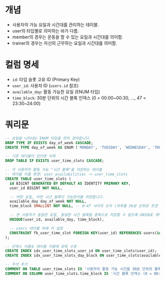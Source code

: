 # 개념
- 사용자의 가능 요일과 시간대를 관리하는 테이블.
- user의 타입별로 의미하는 바가 다름.
- member의 경우는 운동을 할 수 있는 요일과 시간대를 의미함.
- trainer의 경우는 자신의 근무하는 요일과 시간대를 의미함.

# 컬럼 명세
- `id`: 타임 슬롯 고유 ID (Primary Key)
- `user_id`: 사용자 ID (`users.id` 참조)
- `available_day`: 활동 가능한 요일 (ENUM 타입)
- `time_block`: 30분 단위의 시간 블록 인덱스 (0 = 00:00~00:30, ..., 47 = 23:30~24:00)

# 쿼리문
```sql
-- 요일을 나타내는 ENUM 타입을 먼저 정의합니다.
DROP TYPE IF EXISTS day_of_week CASCADE;
CREATE TYPE day_of_week AS ENUM ('MONDAY', 'TUESDAY', 'WEDNESDAY', 'THURSDAY', 'FRIDAY', 'SATURDAY', 'SUNDAY');

-- 기존 테이블이 있다면 삭제
DROP TABLE IF EXISTS user_time_slots CASCADE;

-- 각 사용자의 활동 가능 "시간 블록"을 저장하는 테이블
-- 테이블 이름 변경: user_availabilities -> user_time_slots
CREATE TABLE user_time_slots (
  id BIGINT GENERATED BY DEFAULT AS IDENTITY PRIMARY KEY,
  user_id BIGINT NOT NULL,

  -- 어떤 요일, 어떤 시간 블록이 가능한지를 저장합니다.
  available_day day_of_week NOT NULL,
  time_block SMALLINT NOT NULL, -- 0~47 사이의 숫자 (하루를 30분 단위로 쪼갠 48개 블록)

  -- 한 사용자가 동일한 요일, 동일한 시간 블록을 중복으로 저장할 수 없도록 UNIQUE 제약 조건 설정
  UNIQUE(user_id, available_day, time_block),

  -- users 테이블 외래 키 설정
  CONSTRAINT fk_user_time_slot FOREIGN KEY(user_id) REFERENCES users(id) ON DELETE CASCADE
);

-- 인덱스 이름도 테이블 이름에 맞춰 수정
CREATE INDEX idx_user_time_slots_user_id ON user_time_slots(user_id);
CREATE INDEX idx_user_time_slots_day_block ON user_time_slots(available_day, time_block);

-- 주석 추가
COMMENT ON TABLE user_time_slots IS '사용자의 활동 가능 시간을 30분 단위의 블록(슬롯)으로 저장하는 테이블';
COMMENT ON COLUMN user_time_slots.time_block IS '시간 블록 인덱스 (0 = 00:00~00:30, 1 = 00:30~01:00, ..., 47 = 23:30~24:00)';
```